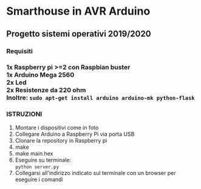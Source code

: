 <h1>Smarthouse in AVR Arduino</h1>
<h2>Progetto sistemi operativi 2019/2020</h2>
<h3>Requisiti<h3>
1x Raspberry pi >=2 con Raspbian buster</br>
1x Arduino Mega 2560</br>
2x Led</br>
2x Resistenze da 220 ohm</br>
Inoltre:
<code>sudo apt-get install arduino arduino-mk python-flask</code>

<h3>ISTRUZIONI</h3>
<ol>
<li>Montare i dispositivi come in foto</li>
<li>Collegare Arduino a Raspberry Pi via porta USB</li>
<li>Clonare la repository in Raspberry pi</li>
<li>make</li>
<li>make main.hex</li>
<li>Eseguire su terminale:</br>
<code>python server.py</code>
</li>
<li>Collegarsi all'indirizzo indicato sul terminale con un browser per eseguire i comandi</li>
</ol>
